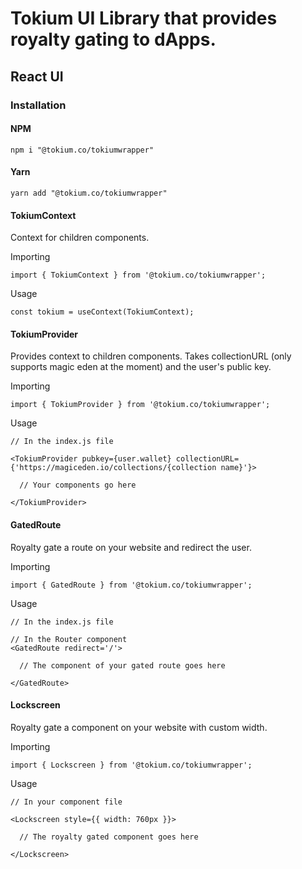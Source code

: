 # Tokium UI Library that provides royalty gating to dApps.

## React UI

### Installation

#### NPM

```
npm i "@tokium.co/tokiumwrapper"
```

#### Yarn

```
yarn add "@tokium.co/tokiumwrapper"
```

#### TokiumContext

Context for children components.

Importing
```
import { TokiumContext } from '@tokium.co/tokiumwrapper';
```
Usage
```
const tokium = useContext(TokiumContext);
```

#### TokiumProvider

Provides context to children components. Takes collectionURL (only supports magic eden at the moment) and the user's public key.

Importing
```
import { TokiumProvider } from '@tokium.co/tokiumwrapper';
```
Usage
```
// In the index.js file

<TokiumProvider pubkey={user.wallet} collectionURL={'https://magiceden.io/collections/{collection name}'}>

  // Your components go here
  
</TokiumProvider>
```

#### GatedRoute

Royalty gate a route on your website and redirect the user.

Importing
```
import { GatedRoute } from '@tokium.co/tokiumwrapper';
```
Usage
```
// In the index.js file

// In the Router component
<GatedRoute redirect='/'>

  // The component of your gated route goes here
  
</GatedRoute>
```

#### Lockscreen

Royalty gate a component on your website with custom width.

Importing
```
import { Lockscreen } from '@tokium.co/tokiumwrapper';
```
Usage
```
// In your component file

<Lockscreen style={{ width: 760px }}>

  // The royalty gated component goes here
  
</Lockscreen>
```
